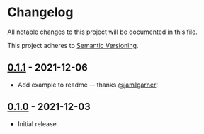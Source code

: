 # Changelog

All notable changes to this project will be documented in this file.

This project adheres to [Semantic Versioning](https://semver.org).

## [0.1.1] - 2021-12-06

- Add example to readme -- thanks [@jam1garner](https://github.com/jam1garner)!

## [0.1.0] - 2021-12-03

- Initial release.

[0.1.1]: https://github.com/sunshowers/cargo-search2/releases/tag/0.1.1
[0.1.0]: https://github.com/sunshowers/cargo-search2/releases/tag/0.1.0
